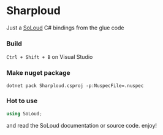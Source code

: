 # Sharploud

Just a [SoLoud](http://soloud-audio.com) C# bindings from the glue code

### Build

`Ctrl + Shift + B` on Visual Studio

### Make nuget package

`dotnet pack Sharploud.csproj -p:NuspecFile=.nuspec`

### Hot to use

```csharp
using SoLoud;
```

and read the SoLoud documentation or source code. enjoy!

